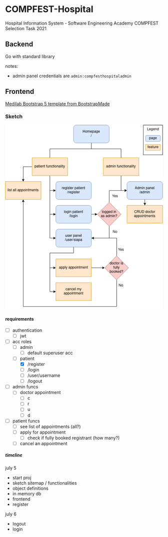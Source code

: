 # COMPFEST-Hospital
Hospital Information System - Software Engineering Academy COMPFEST Selection Task 2021

## Backend

Go with standard library

notes:
- admin panel credentials are `admin:compfesthospitaladmin`

## Frontend

[Medilab Bootstrap 5 template from BootstrapMade](https://bootstrapmade.com/medilab-free-medical-bootstrap-theme/download/)

### Sketch

![](sketch/sketch.png)

#### requirements

- [ ] authentication
  - [ ] jwt

- [ ] acc roles
  - [ ] admin
    - [ ] default superuser acc
  - [ ] patient
    - [x] /register
    - [ ] /login
    - [ ] /user/username
    - [ ] /logout

- [ ] admin funcs
  - [ ] doctor appointment
    - [ ] c
    - [ ] r
    - [ ] u
    - [ ] d

- [ ] patient funcs
  - [ ] see list of appointments (all?)
  - [ ] apply for appointment
    - [ ] check if fully booked registrant (how many?)
  - [ ] cancel an appointment

##### timeline

july 5
- start proj
- sketch sitemap / functionalities
- object definitions
- in memory db
- frontend
- register

july 6
- logout
- login
